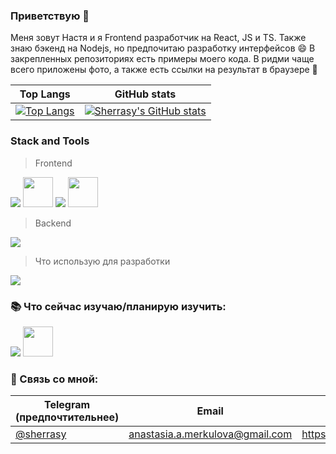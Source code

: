 ### Приветствую 👋

Меня зовут Настя и я Frontend разработчик на React, JS и TS. Также знаю бэкенд на Nodejs, но предпочитаю разработку интерфейсов 😄
В закрепленных репозиториях есть примеры моего кода. В ридми чаще всего приложены фото, а также есть ссылки на результат в браузере 👀

| Top Langs  | GitHub stats |
| ------------- | ------------- |
| [![Top Langs](https://github-readme-stats.vercel.app/api/top-langs/?username=sherrasy&layout=compact)](https://github.com/anuraghazra/github-readme-stats)  | [![Sherrasy's GitHub stats](https://github-readme-stats.vercel.app/api?username=sherrasy&count_private=true&theme=radical&hide=stars&hide_rank=true&show_icons=true)](https://github.com/anuraghazra/github-readme-stats)  |


### Stack and Tools

> Frontend
  <p>
    <img src="https://skillicons.dev/icons?i=react,ts,js,html,css,scss,tailwind,vite,vitest,jest,firebase,redux" />  
    <img width='48' height='48' src="https://github.com/user-attachments/assets/bebf8fe4-72ac-4771-8b9f-5ed806c4e88c"/> 
    <img src="https://skillicons.dev/icons?i=bootstrap,materialui" />  
    <img width='48' height='48' src="https://camo.githubusercontent.com/f6bf5ee2b30310ad83a81212b9be69bdc2bb577f2ebe868ad89f8586b4721ffc/68747470733a2f2f67772e616c697061796f626a656374732e636f6d2f7a6f732f726d73706f7274616c2f4b4470677667754d704766716148506a6963524b2e737667"/> 
  </p>

> Backend
  <p>
    <img src="https://skillicons.dev/icons?i=nodejs,nestjs,postgres,prisma,expressjs,mongo," />  
  </p>

> Что использую для разработки
  <p>
    <img src="https://skillicons.dev/icons?i=figma,vscode,npm,yarn,docker,windows,bash" />
  </p>

### :books: Что сейчас изучаю/планирую изучить:

<p>
    <img src="https://skillicons.dev/icons?i=nextjs,vue,pinia,pug" />  
    <img width='48' height='48' src="https://github.com/user-attachments/assets/606363f7-fdac-4b47-84eb-858c3fcd1a08"/> 
</p>


### :e-mail: Связь со мной:
| Telegram (предпочтительнее) | Email | Gitlab |
| ------------- | ------------- | ------------- |
| [@sherrasy](https://t.me/sherrasy)  | anastasia.a.merkulova@gmail.com  | https://gitlab.com/sherrasy




